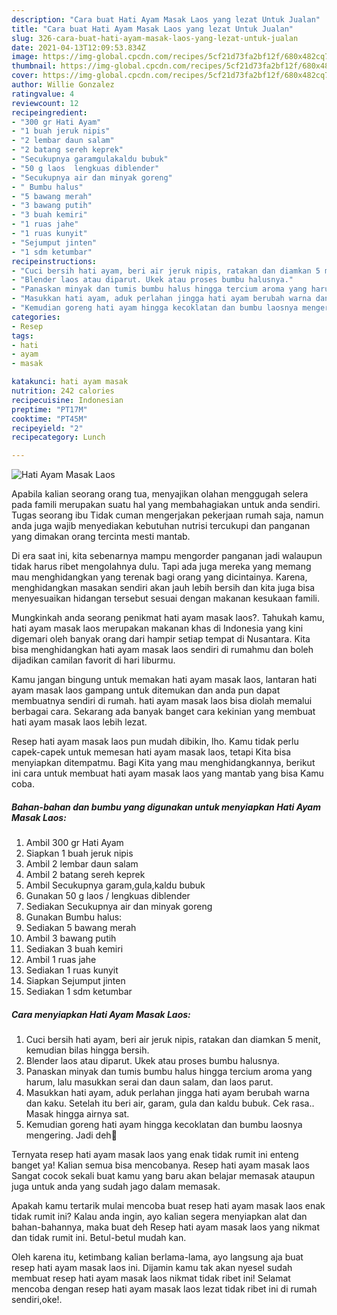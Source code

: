 ```yaml
---
description: "Cara buat Hati Ayam Masak Laos yang lezat Untuk Jualan"
title: "Cara buat Hati Ayam Masak Laos yang lezat Untuk Jualan"
slug: 326-cara-buat-hati-ayam-masak-laos-yang-lezat-untuk-jualan
date: 2021-04-13T12:09:53.834Z
image: https://img-global.cpcdn.com/recipes/5cf21d73fa2bf12f/680x482cq70/hati-ayam-masak-laos-foto-resep-utama.jpg
thumbnail: https://img-global.cpcdn.com/recipes/5cf21d73fa2bf12f/680x482cq70/hati-ayam-masak-laos-foto-resep-utama.jpg
cover: https://img-global.cpcdn.com/recipes/5cf21d73fa2bf12f/680x482cq70/hati-ayam-masak-laos-foto-resep-utama.jpg
author: Willie Gonzalez
ratingvalue: 4
reviewcount: 12
recipeingredient:
- "300 gr Hati Ayam"
- "1 buah jeruk nipis"
- "2 lembar daun salam"
- "2 batang sereh keprek"
- "Secukupnya garamgulakaldu bubuk"
- "50 g laos  lengkuas diblender"
- "Secukupnya air dan minyak goreng"
- " Bumbu halus"
- "5 bawang merah"
- "3 bawang putih"
- "3 buah kemiri"
- "1 ruas jahe"
- "1 ruas kunyit"
- "Sejumput jinten"
- "1 sdm ketumbar"
recipeinstructions:
- "Cuci bersih hati ayam, beri air jeruk nipis, ratakan dan diamkan 5 menit, kemudian bilas hingga bersih."
- "Blender laos atau diparut. Ukek atau proses bumbu halusnya."
- "Panaskan minyak dan tumis bumbu halus hingga tercium aroma yang harum, lalu masukkan serai dan daun salam, dan laos parut."
- "Masukkan hati ayam, aduk perlahan jingga hati ayam berubah warna dan kaku. Setelah itu beri air, garam, gula dan kaldu bubuk. Cek rasa.. Masak hingga airnya sat."
- "Kemudian goreng hati ayam hingga kecoklatan dan bumbu laosnya mengering. Jadi deh🥰"
categories:
- Resep
tags:
- hati
- ayam
- masak

katakunci: hati ayam masak 
nutrition: 242 calories
recipecuisine: Indonesian
preptime: "PT17M"
cooktime: "PT45M"
recipeyield: "2"
recipecategory: Lunch

---
```



![Hati Ayam Masak Laos](https://img-global.cpcdn.com/recipes/5cf21d73fa2bf12f/680x482cq70/hati-ayam-masak-laos-foto-resep-utama.jpg)

Apabila kalian seorang orang tua, menyajikan olahan menggugah selera pada famili merupakan suatu hal yang membahagiakan untuk anda sendiri. Tugas seorang ibu Tidak cuman mengerjakan pekerjaan rumah saja, namun anda juga wajib menyediakan kebutuhan nutrisi tercukupi dan panganan yang dimakan orang tercinta mesti mantab.

Di era  saat ini, kita sebenarnya mampu mengorder panganan jadi walaupun tidak harus ribet mengolahnya dulu. Tapi ada juga mereka yang memang mau menghidangkan yang terenak bagi orang yang dicintainya. Karena, menghidangkan masakan sendiri akan jauh lebih bersih dan kita juga bisa menyesuaikan hidangan tersebut sesuai dengan makanan kesukaan famili. 



Mungkinkah anda seorang penikmat hati ayam masak laos?. Tahukah kamu, hati ayam masak laos merupakan makanan khas di Indonesia yang kini digemari oleh banyak orang dari hampir setiap tempat di Nusantara. Kita bisa menghidangkan hati ayam masak laos sendiri di rumahmu dan boleh dijadikan camilan favorit di hari liburmu.

Kamu jangan bingung untuk memakan hati ayam masak laos, lantaran hati ayam masak laos gampang untuk ditemukan dan anda pun dapat membuatnya sendiri di rumah. hati ayam masak laos bisa diolah memalui berbagai cara. Sekarang ada banyak banget cara kekinian yang membuat hati ayam masak laos lebih lezat.

Resep hati ayam masak laos pun mudah dibikin, lho. Kamu tidak perlu capek-capek untuk memesan hati ayam masak laos, tetapi Kita bisa menyiapkan ditempatmu. Bagi Kita yang mau menghidangkannya, berikut ini cara untuk membuat hati ayam masak laos yang mantab yang bisa Kamu coba.

<!--inarticleads1-->

##### Bahan-bahan dan bumbu yang digunakan untuk menyiapkan Hati Ayam Masak Laos:

1. Ambil 300 gr Hati Ayam
1. Siapkan 1 buah jeruk nipis
1. Ambil 2 lembar daun salam
1. Ambil 2 batang sereh keprek
1. Ambil Secukupnya garam,gula,kaldu bubuk
1. Gunakan 50 g laos / lengkuas diblender
1. Sediakan Secukupnya air dan minyak goreng
1. Gunakan  Bumbu halus:
1. Sediakan 5 bawang merah
1. Ambil 3 bawang putih
1. Sediakan 3 buah kemiri
1. Ambil 1 ruas jahe
1. Sediakan 1 ruas kunyit
1. Siapkan Sejumput jinten
1. Sediakan 1 sdm ketumbar




<!--inarticleads2-->

##### Cara menyiapkan Hati Ayam Masak Laos:

1. Cuci bersih hati ayam, beri air jeruk nipis, ratakan dan diamkan 5 menit, kemudian bilas hingga bersih.
1. Blender laos atau diparut. Ukek atau proses bumbu halusnya.
1. Panaskan minyak dan tumis bumbu halus hingga tercium aroma yang harum, lalu masukkan serai dan daun salam, dan laos parut.
1. Masukkan hati ayam, aduk perlahan jingga hati ayam berubah warna dan kaku. Setelah itu beri air, garam, gula dan kaldu bubuk. Cek rasa.. Masak hingga airnya sat.
1. Kemudian goreng hati ayam hingga kecoklatan dan bumbu laosnya mengering. Jadi deh🥰




Ternyata resep hati ayam masak laos yang enak tidak rumit ini enteng banget ya! Kalian semua bisa mencobanya. Resep hati ayam masak laos Sangat cocok sekali buat kamu yang baru akan belajar memasak ataupun juga untuk anda yang sudah jago dalam memasak.

Apakah kamu tertarik mulai mencoba buat resep hati ayam masak laos enak tidak rumit ini? Kalau anda ingin, ayo kalian segera menyiapkan alat dan bahan-bahannya, maka buat deh Resep hati ayam masak laos yang nikmat dan tidak rumit ini. Betul-betul mudah kan. 

Oleh karena itu, ketimbang kalian berlama-lama, ayo langsung aja buat resep hati ayam masak laos ini. Dijamin kamu tak akan nyesel sudah membuat resep hati ayam masak laos nikmat tidak ribet ini! Selamat mencoba dengan resep hati ayam masak laos lezat tidak ribet ini di rumah sendiri,oke!.

